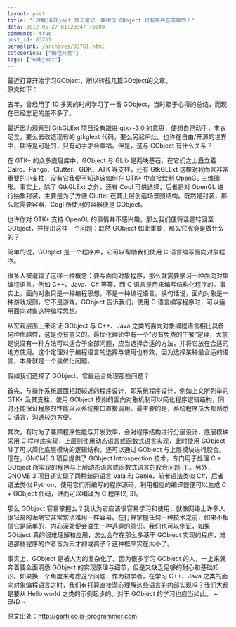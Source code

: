 ```yaml
---
layout: post
title: "[转载]GObject 学习笔记：要相信 GObject 是有用并且简单的！"
data: 2012-05-27 01:28:47 +0000
comments: true
post_id: 83761
permalink: /archives/83761.html
categories: ["编程开发"]
tags: ["GObject"]
---
```


最近打算开始学习GObject，所以转载几篇GObject的文章。  
原文如下：

去年，曾经用了 10 多天的时间学习了一番 GObject，当时疏于心得的总结，而现在已经忘记的差不多了。

最近因为观察到 GtkGLExt 项目没有跟进 gtk+-3.0 的意思，便想自己动手，丰衣足食，要么去改造现有的 gtkglext 代码，要么另起炉灶。也许在自由/开源的世界中，期待是可耻的，只有动手才会幸福。但是，这与 GObject 有什么关系？

在 GTK+ 的众多底层库中，GObject 与 GLib 是两块基石，在它们之上矗立着 Cairo、Pango、Clutter、GDK、ATK 等支柱，还有 GtkGLExt 这棵对我而言非常重要的小支柱，没有它我便不知道该如何在 GTK+ 中直接绘制 OpenGL 三维图形。事实上，除了 GtkGLExt 之外，还有 Cogl 可供选择，后者是对 OpenGL 进行抽象封装，主要是为了方便 Clutter 在其上层创造场景图结构。既然是封装，那么就需要容器，Cogl 所使用的容器便是 GObject。

也许你对 GTK+ 支持 OpenGL 的事情并不感兴趣，那么我们便将话题转回至 GObject，并提出这样一个问题：既然 GObject 如此重要，那么它究竟是做什么的？

简单的说，GObject 是一个程序库，它可以帮助我们使用 C 语言编写面向对象程序。

很多人被灌输了这样一种概念：要写面向对象程序，那么就需要学习一种面向对象编程语言，例如 C++、Java、C# 等等，而 C 语言是用来编写结构化程序的。事实上，面向对象只是一种编程思想，不是一种编程语言。换句话说，面向对象是一种游戏规则，它不是游戏。GObject 告诉我们，使用 C 语言编写程序时，可以运用面向对象这种编程思想。

从宏观层面上来论证 GObject 与 C++、Java 之类的面向对象编程语言相比具备何种优越性，这是没有意义的。最优化理论中有一个“没有免费的午餐”定理，大意是说没有一种方法可以适合于全部问题，应当选择合适的方法，并将它放在合适的地方使用。这个定理对于编程语言的选择与使用也有效，因为选择某种最合适的语言，本身就是一个最优化问题。

假如我们选择了 GObject，它最适合处理那些问题？

首先，与操作系统层面相距较近的程序设计，即系统程序设计，例如上文所列举的 GTK+ 及其支柱，使用 GObject 模拟的面向对象机制可以简化程序逻辑结构，同时还能保证程序的性能以及系统接口直接调用。最主要的是，系统程序员大都熟悉 C 语言，沟通较为方便。

其次，有时为了兼顾程序性能与开发效率，会对程序结构进行分层设计，底层模块采用 C 程序库实现，上层则使用动态语言或函数式语言实现，此时使用 GObject 除了可以简化底层模块的逻辑结构，还可以通过 GObject 与上层模块进行胶合。现在，GNOME 3 项目提供了 GObject Introspection 技术，专门用于处理 C + GObject 所实现的程序与上层动态语言或函数式语言的胶合问题 [1]。另外，GNOME 3 项目还实现了两种新的语言 Vala 和 Genie，前者语法类似 C#，后者语法类似 Python，使用它们所编写的程序源码，利用相应的编译器便可以生成 C + GObject 代码，进而可以编译为 C 程序[2, 3]。

那么 GObject 容易掌握么？我认为它应该很容易学习和使用，就像网络上许多人很轻易的诟病它非常繁琐难用一样容易。在打算掌握任何一种技术之前，如果不相信它是简单的，内心深处便会滋生一种逃避的意识。我们也可以例证，如果 GObject 真的很难理解和应用，怎么会存在那么多基于 GObject 实现的程序，难道那些程序的作者皆为天才抑或疯子？这种概率实在太小了。

事实上，GObject 是被人为的复杂化了。因为很多学习 GObject 的人，一上来就奔着要全面洞悉 GObject 的实现原理与细节，但是又缺乏足够的耐心和基础知识。如果换一个角度来考虑这个问题，作为初学者，在学习 C++、Java 之类的面向对象编程语言之时，我们有打算直接潜心理解这些语言的内部实现吗？我们大都是要从 Hello world 之类的示例起步的。对于 GObject 的学习也应当如此。
~ END ~

原文出处：http://garfileo.is-programmer.com
